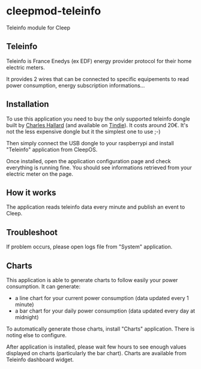 # cleepmod-teleinfo

Teleinfo module for Cleep

## Teleinfo
Teleinfo is France Enedys (ex EDF) energy provider protocol for their home electric meters.

It provides 2 wires that can be connected to specific equipements to read power consumption, energy subscription informations...

## Installation
To use this application you need to buy the only supported teleinfo dongle built by [Charles Hallard](http://hallard.me/utinfo/) (and available on [Tindie](https://www.tindie.com/products/hallard/micro-teleinfo-v20/)). It costs around 20€. It's not the less expensive dongle but it the simplest one to use ;-)

Then simply connect the USB dongle to your raspberrypi and install "Teleinfo" application from CleepOS.

Once installed, open the application configuration page and check everything is running fine. You should see informations retrieved from your electric meter on the page.

## How it works
The application reads teleinfo data every minute and publish an event to Cleep.

## Troubleshoot
If problem occurs, please open logs file from "System" application.

## Charts
This application is able to generate charts to follow easily your power consumption. It can generate:
* a line chart for your current power consumption (data updated every 1 minute)
* a bar chart for your daily power consumption (data updated every day at midnight)

To automatically generate those charts, install "Charts" application. There is noting else to configure.

After application is installed, please wait few hours to see enough values displayed on charts (particularly the bar chart).
Charts are available from Teleinfo dashboard widget.
